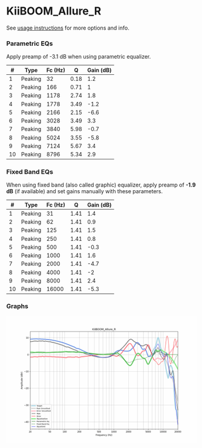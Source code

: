 # KiiBOOM_Allure_R
See [usage instructions](https://github.com/jaakkopasanen/AutoEq#usage) for more options and info.

### Parametric EQs
Apply preamp of -3.1 dB when using parametric equalizer.

|   # | Type    |   Fc (Hz) |    Q |   Gain (dB) |
|-----|---------|-----------|------|-------------|
|   1 | Peaking |        32 | 0.18 |         1.2 |
|   2 | Peaking |       166 | 0.71 |         1   |
|   3 | Peaking |      1178 | 2.74 |         1.8 |
|   4 | Peaking |      1778 | 3.49 |        -1.2 |
|   5 | Peaking |      2166 | 2.15 |        -6.6 |
|   6 | Peaking |      3028 | 3.49 |         3.3 |
|   7 | Peaking |      3840 | 5.98 |        -0.7 |
|   8 | Peaking |      5024 | 3.55 |        -5.8 |
|   9 | Peaking |      7124 | 5.67 |         3.4 |
|  10 | Peaking |      8796 | 5.34 |         2.9 |

### Fixed Band EQs
When using fixed band (also called graphic) equalizer, apply preamp of **-1.9 dB** (if available) and set gains manually with these parameters.

|   # | Type    |   Fc (Hz) |    Q |   Gain (dB) |
|-----|---------|-----------|------|-------------|
|   1 | Peaking |        31 | 1.41 |         1.4 |
|   2 | Peaking |        62 | 1.41 |         0.9 |
|   3 | Peaking |       125 | 1.41 |         1.5 |
|   4 | Peaking |       250 | 1.41 |         0.8 |
|   5 | Peaking |       500 | 1.41 |        -0.3 |
|   6 | Peaking |      1000 | 1.41 |         1.6 |
|   7 | Peaking |      2000 | 1.41 |        -4.7 |
|   8 | Peaking |      4000 | 1.41 |        -2   |
|   9 | Peaking |      8000 | 1.41 |         2.4 |
|  10 | Peaking |     16000 | 1.41 |        -5.3 |

### Graphs
![](./KiiBOOM_Allure_R.png)
